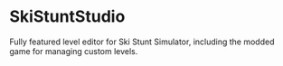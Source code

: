 SkiStuntStudio
==============

Fully featured level editor for Ski Stunt Simulator, including the modded game for managing custom levels.
